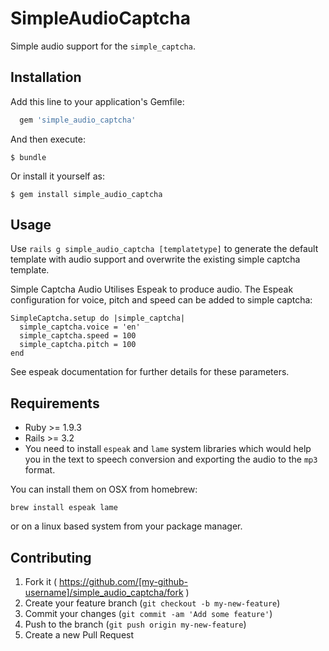 # SimpleAudioCaptcha

Simple audio support for the `simple_captcha`.

## Installation

Add this line to your application's Gemfile:

```ruby
  gem 'simple_audio_captcha'
```

And then execute:

    $ bundle

Or install it yourself as:

    $ gem install simple_audio_captcha

## Usage

Use ```rails g simple_audio_captcha [templatetype]``` to generate the default template with audio support and overwrite the existing simple captcha template.

Simple Captcha Audio Utilises Espeak to produce audio. The Espeak configuration for voice, pitch and speed can be added to simple captcha:

```
SimpleCaptcha.setup do |simple_captcha|
  simple_captcha.voice = 'en'
  simple_captcha.speed = 100
  simple_captcha.pitch = 100
end
```

See espeak documentation for further details for these parameters.

## Requirements
* Ruby >= 1.9.3
* Rails >= 3.2
* You need to install `espeak` and `lame` system libraries which would help you in the text to speech conversion and exporting the audio to the `mp3` format.

You can install them on OSX from homebrew:

```
brew install espeak lame
```

or on a linux based system from your package manager.

## Contributing

1. Fork it ( https://github.com/[my-github-username]/simple_audio_captcha/fork )
2. Create your feature branch (`git checkout -b my-new-feature`)
3. Commit your changes (`git commit -am 'Add some feature'`)
4. Push to the branch (`git push origin my-new-feature`)
5. Create a new Pull Request
